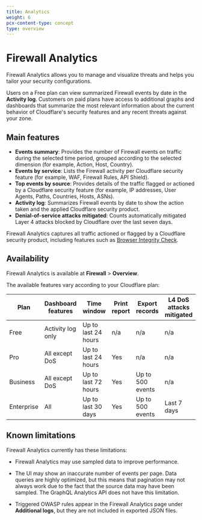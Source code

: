 ```yaml
---
title: Analytics
weight: 6
pcx-content-type: concept
type: overview
---
```


# Firewall Analytics

Firewall Analytics allows you to manage and visualize threats and helps you tailor your security configurations.

Users on a Free plan can view summarized Firewall events by date in the **Activity log**. Customers on paid plans have access to additional graphs and dashboards that summarize the most relevant information about the current behavior of Cloudflare's security features and any recent threats against your zone.

## Main features

- **Events summary**: Provides the number of Firewall events on traffic during the selected time period, grouped according to the selected dimension (for example, Action, Host, Country).
- **Events by service**: Lists the Firewall activity per Cloudflare security feature (for example, WAF, Firewall Rules, API Shield).
- **Top events by source**: Provides details of the traffic flagged or actioned by a Cloudflare security feature (for example, IP addresses, User Agents, Paths, Countries, Hosts, ASNs).
- **Activity log**: Summarizes Firewall events by date to show the action taken and the applied Cloudflare security product.
- **Denial-of-service attacks mitigated**: Counts automatically mitigated Layer 4 attacks blocked by Cloudflare over the last seven days.

Firewall Analytics captures all traffic actioned or flagged by a Cloudflare security product, including features such as [Browser Integrity Check](https://support.cloudflare.com/hc/articles/200170086).

## Availability

Firewall Analytics is available at **Firewall** > **Overview**.

The available features vary according to your Cloudflare plan:

<TableWrap>

| Plan       | Dashboard features | Time window         | Print report | Export records   | L4 DoS attacks mitigated |
| ---------- | ------------------ | ------------------- | ------------ | ---------------- | ------------------------ |
| Free       | Activity log only  | Up to last 24 hours | n/a          | n/a              | n/a                      |
| Pro        | All except DoS     | Up to last 24 hours | Yes          | n/a              | n/a                      |
| Business   | All except DoS     | Up to last 72 hours | Yes          | Up to 500 events | n/a                      |
| Enterprise | All                | Up to last 30 days  | Yes          | Up to 500 events | Last 7 days              |

</TableWrap>

## Known limitations

Firewall Analytics currently has these limitations:

- Firewall Analytics may use sampled data to improve performance.

- The UI may show an inaccurate number of events per page. Data queries are highly optimized, but this means that pagination may not always work due to the fact that the source data may have been sampled. The GraphQL Analytics API does not have this limitation.

- Triggered OWASP rules appear in the Firewall Analytics page under **Additional logs**, but they are not included in exported JSON files.
